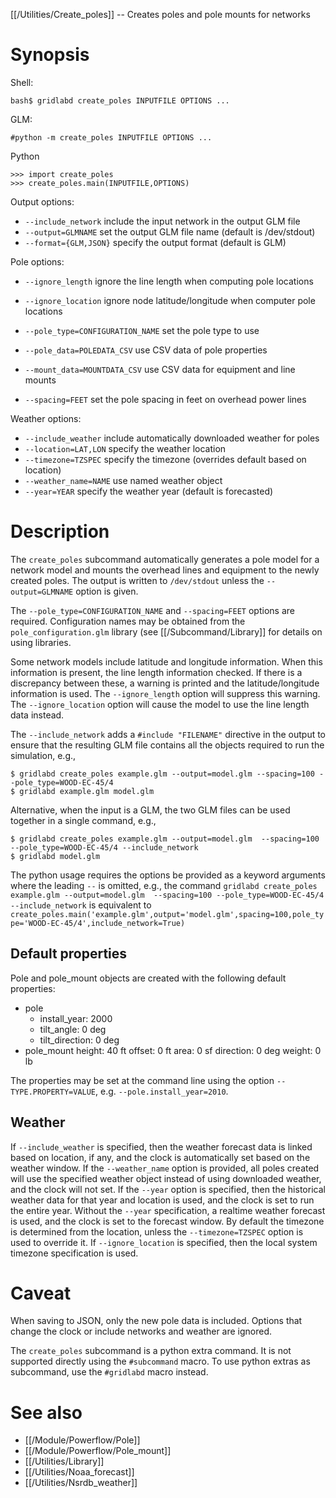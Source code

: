 [[/Utilities/Create_poles]] -- Creates poles and pole mounts for networks

# Synopsis

Shell:

~~~
bash$ gridlabd create_poles INPUTFILE OPTIONS ...
~~~

GLM:

~~~
#python -m create_poles INPUTFILE OPTIONS ...
~~~

Python

~~~
>>> import create_poles
>>> create_poles.main(INPUTFILE,OPTIONS)
~~~

Output options:

  * `--include_network`                 include the input network in the output GLM file
  * `--output=GLMNAME`                  set the output GLM file name (default is /dev/stdout)
  * `--format={GLM,JSON}`               specify the output format (default is GLM)

Pole options:

  * `--ignore_length`                   ignore the line length when computing pole locations
  * `--ignore_location`                 ignore node latitude/longitude when computer pole locations
  * `--pole_type=CONFIGURATION_NAME`    set the pole type to use
  * `--pole_data=POLEDATA_CSV`          use CSV data of pole properties

  * `--mount_data=MOUNTDATA_CSV`        use CSV data for equipment and line mounts
  
  * `--spacing=FEET`                    set the pole spacing in feet on overhead power lines

Weather options:

  * `--include_weather`                 include automatically downloaded weather for poles
  * `--location=LAT,LON`                specify the weather location
  * `--timezone=TZSPEC`                 specify the timezone (overrides default based on location)
  * `--weather_name=NAME`               use named weather object
  * `--year=YEAR`                       specify the weather year (default is forecasted)

# Description

The `create_poles` subcommand automatically generates a pole model for a network model and
mounts the overhead lines and equipment to the newly created poles.  The output is written to
`/dev/stdout` unless the `--output=GLMNAME` option is given.

The `--pole_type=CONFIGURATION_NAME` and `--spacing=FEET` options are required.  Configuration names
may be obtained from the `pole_configuration.glm` library (see [[/Subcommand/Library]] for details
on using libraries.

Some network models include latitude and longitude information.  When this information is present,
the line length information checked.  If there is a discrepancy between these, a warning is printed
and the latitude/longitude information is used.  The `--ignore_length` option will suppress this
warning. The `--ignore_location` option will cause the model to use the line length data instead.

The `--include_network` adds a `#include "FILENAME"` directive in the output to ensure that the 
resulting GLM file contains all the objects required to run the simulation, e.g.,

~~~
$ gridlabd create_poles example.glm --output=model.glm --spacing=100 --pole_type=WOOD-EC-45/4
$ gridlabd example.glm model.glm
~~~

Alternative, when the input is a GLM, the two GLM files can be used together in a single command, e.g.,

~~~
$ gridlabd create_poles example.glm --output=model.glm  --spacing=100 --pole_type=WOOD-EC-45/4 --include_network
$ gridlabd model.glm
~~~

The python usage requires the options be provided as a keyword arguments where the leading `--` is
omitted, e.g., the command `gridlabd create_poles example.glm --output=model.glm  --spacing=100 --pole_type=WOOD-EC-45/4 --include_network` is equivalent to `create_poles.main('example.glm',output='model.glm',spacing=100,pole_type='WOOD-EC-45/4',include_network=True)`

## Default properties

Pole and pole_mount objects are created with the following default properties:

  * pole
    - install_year: 2000
    - tilt_angle: 0 deg
    - tilt_direction: 0 deg
  * pole_mount
    height: 40 ft
    offset: 0 ft
    area: 0 sf
    direction: 0 deg
    weight: 0 lb

The properties may be set at the command line using the option `--TYPE.PROPERTY=VALUE`, e.g. `--pole.install_year=2010`.

## Weather

If `--include_weather` is specified, then the weather forecast data is linked based on location, if any, and the clock is automatically set based on the weather window.  If the `--weather_name` option is provided, all poles created will use the specified weather object instead of using downloaded weather, and the clock will not set.  If the `--year` option is specified, then the historical weather data for that year and location is used, and the clock is set to run the entire year.  Without the `--year` specification, a realtime weather forecast is used, and the clock is set to the forecast window. By default the timezone is determined from the location, unless the `--timezone=TZSPEC` option is used to override it. If `--ignore_location` is specified, then the local system timezone specification is used.

# Caveat

When saving to JSON, only the new pole data is included.  Options that
change the clock or include networks and weather are ignored.

The `create_poles` subcommand is a python extra command. It is not supported directly using the `#subcommand` macro.  To use python extras as subcommand, use the `#gridlabd` macro instead.

# See also

* [[/Module/Powerflow/Pole]]
* [[/Module/Powerflow/Pole_mount]]
* [[/Utilities/Library]]
* [[/Utilities/Noaa_forecast]]
* [[/Utilities/Nsrdb_weather]]

